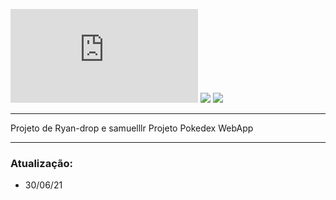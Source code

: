 ![GitHub repo size](https://img.shields.io/github/repo-size/Ryan-drop/Pokedex.rs)
<img src="https://img.shields.io/badge/version-ALFA-red"/>
<img src="https://img.shields.io/badge/API-PokeAPI-orange"/>

****************

Projeto de Ryan-drop e samuelllr
Projeto Pokedex WebApp

****************
### Atualização: 
 
 - 30/06/21